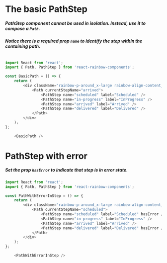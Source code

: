 # The basic PathStep
##### PathStep component cannot be used in isolation. Instead, use it to compose a `Path`.
##### Notice there is a required prop `name` to identify the step within the containing path.

```js

import React from 'react';
import { Path, PathStep } from 'react-rainbow-components';

const BasicPath = () => {
    return (
        <div className="rainbow-p-around_x-large rainbow-align-content_center">
            <Path currentStepName="arrived">
                <PathStep name="scheduled" label="Scheduled" />
                <PathStep name="in-progress" label="InProgress" />
                <PathStep name="arrived" label="Arrived" />
                <PathStep name="delivered" label="Delivered" />
            </Path>
        </div>
    );
};

    <BasicPath />
```

# PathStep with error
##### Set the prop `hasError` to indicate that step is in error state.

```js
import React from 'react';
import { Path, PathStep } from 'react-rainbow-components';

const PathWithErrorInStep = () => {
    return (
        <div className="rainbow-p-around_x-large rainbow-align-content_center">
            <Path currentStepName="scheduled">
                <PathStep name="scheduled" label="Scheduled" hasError />
                <PathStep name="in-progress" label="InProgress" />
                <PathStep name="arrived" label="Arrived" />
                <PathStep name="delivered" label="Delivered" hasError />
            </Path>
        </div>
    );
};

    <PathWithErrorInStep />
```
